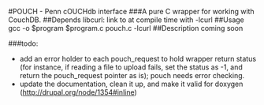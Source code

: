 #POUCH - Penn cOUCHdb interface
###A pure C wrapper for working with CouchDB.
##Depends
libcurl: link to at compile time with -lcurl
##Usage
gcc -o $program $program.c pouch.c -lcurl
##Description
coming soon

###todo:
- add an error holder to each pouch_request to hold
  wrapper return status (for instance, if reading a
  file to upload fails, set the status as -1, and
  return the pouch_request pointer as is); pouch
  needs error checking.
- update the documentation, clean it up, and make it
  valid for doxygen
  (http://drupal.org/node/1354#inline)
